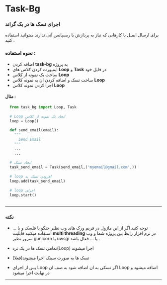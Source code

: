 # Task-Bg
### اجرای تسک ها در بک گراند
برای ارسال ایمیل یا کارهایی که نیاز به پردازش یا ریسپانس آنی ندارند میتوانید استفاده کنید .

### نحوه استفاده :
+ اضافه کردن **task-bg** به پروژه 
+ ایمپورت کردن کلاس های **Loop** و **Task** در فایل خود
+ ساخت یک نمونه از کلاس **Loop** 
+ ساخت تسک و اضافه کردن ان به نمونه کلاس **Loop**
+ اجرا کردن نمونه کلاس **Loop**
#### مثال :
```python
  from task_bg import Loop, Task
  
  # Loop ایجاد یک نمونه از کلاس 
  loop = Loop()
  
  def send_email(email):
    """
      Send Email
    """
    ...
    ...
    
  # ایجاد تسک 
  task_send_email = Task(send_email,('myemail@gmail.com',))
  
  # loop افزودن تسک به 
  loop.add(task_send_email)
  
  # loop اجرای 
  loop.start()
  
```

---
### نکته
 
 + توجه کنید اگر از این ماژول در فریم ورک های وب نظیر جنگو یا فلسک و یا ... استفاده میکنید قابلیت **multi threading**  در نرم افزار رابط بین پروژه شما و وب سرور نظیر   gunicorn  یا uwsgi  یا ... فعال باشد .
 
 + تمامی تسک ها در یک ترد(Loop) اجرا میشوند 
 
 + تسک ها به صورت سینک اجرا میشوند(فعلا)

 + پس از اجرای Loop اگر تسکی به ان اضافه شود به صف ان Loop اضافه میشود و در نهایت اجرا میشود
---
